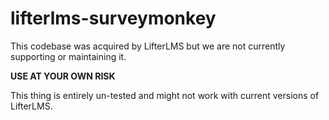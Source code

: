 # lifterlms-surveymonkey

This codebase was acquired by LifterLMS but we are not currently supporting or maintaining it.

**USE AT YOUR OWN RISK**

This thing is entirely un-tested and might not work with current versions of LifterLMS.
